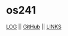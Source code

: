 # os241
[LOG](TXT/mylog.txt)  ||  [GitHub](https://github.com/sdikyarts/os241)  ||  [LINKS](https://sdikyarts.github.io/os241/LINKS/)
